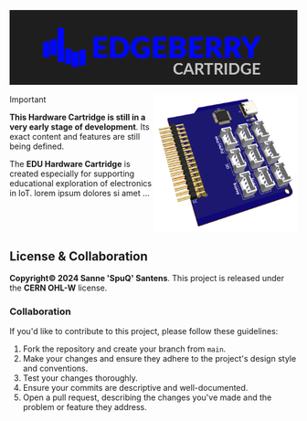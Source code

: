 ![Edgeberry banner](https://raw.githubusercontent.com/Edgeberry/.github/main/brand/EdgeBerry_banner_cartridge.png)

<img src="documentation/Edgeberry_EDU_cartridge.png" align="right" width="50%"/>

>[!important]
>**This Hardware Cartridge is still in a very early stage of development**. Its exact content and features are still being defined.

The **EDU Hardware Cartridge** is created especially for supporting educational exploration of electronics in IoT. lorem ipsum dolores si amet ...

<br clear="right"/>

## License & Collaboration
**Copyright© 2024 Sanne 'SpuQ' Santens**. This project is released under the **CERN OHL-W** license.

### Collaboration

If you'd like to contribute to this project, please follow these guidelines:
1. Fork the repository and create your branch from `main`.
2. Make your changes and ensure they adhere to the project's design style and conventions.
3. Test your changes thoroughly.
4. Ensure your commits are descriptive and well-documented.
5. Open a pull request, describing the changes you've made and the problem or feature they address.